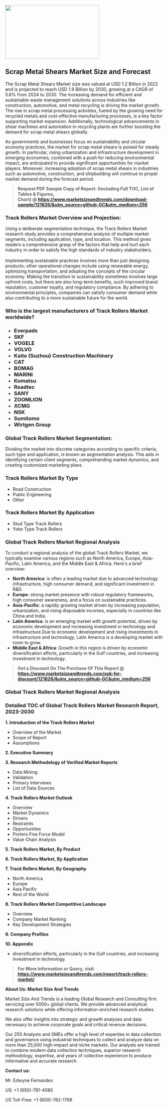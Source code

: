 <p><img class="alignnone size-medium wp-image-20088" src="https://ffe5etoiles.com/wp-content/uploads/2024/12/MST1-300x171.png" alt="" width="300" height="171" /></p><h2>Scrap Metal Shears Market Size and Forecast</h2><p>The Scrap Metal Shears Market size was valued at USD 1.2 Billion in 2022 and is projected to reach USD 1.9 Billion by 2030, growing at a CAGR of 5.6% from 2024 to 2030. The increasing demand for efficient and sustainable waste management solutions across industries like construction, automotive, and metal recycling is driving the market growth. The rise in scrap metal processing activities, fueled by the growing need for recycled metals and cost-effective manufacturing processes, is a key factor supporting market expansion. Additionally, technological advancements in shear machines and automation in recycling plants are further boosting the demand for scrap metal shears globally.</p><p>As governments and businesses focus on sustainability and circular economy practices, the market for scrap metal shears is poised for steady growth. In particular, rising urbanization and infrastructure development in emerging economies, combined with a push for reducing environmental impact, are anticipated to provide significant opportunities for market players. Moreover, increasing adoption of scrap metal shears in industries such as automotive, construction, and shipbuilding will continue to propel market demand during the forecast period.</p></p><blockquote id="" class=""><strong>Request PDF Sample Copy of Report: (Including Full TOC, List of Tables &amp; Figures, Chart)&nbsp;@&nbsp;<strong><a href="https://www.marketsizeandtrends.com/download-sample/121826/&utm_source=github-GC&utm_medium=256" target="_blank">https://www.marketsizeandtrends.com/download-sample/121826/&utm_source=github-GC&utm_medium=256</a></strong></strong></blockquote><h3 id="" class="">Track Rollers Market&nbsp;Overview and Projection:</h3><p id="" class="">Using a deliberate segmentation technique, the Track Rollers Market research study provides a comprehensive analysis of multiple market segments, including application, type, and location. This method gives readers a comprehensive grasp of the factors that help and hurt each industry in order to satisfy the high standards of industry stakeholders. <br /> <br />Implementing sustainable practices involves more than just designing products; other operational changes include using renewable energy, optimizing transportation, and adopting the concepts of the circular economy. Making the transition to sustainability sometimes involves large upfront costs, but there are also long-term benefits, such improved brand reputation, customer loyalty, and regulatory compliance. By adhering to environmental principles, companies can satisfy consumer demand while also contributing to a more sustainable future for the world.</p><h3 id="" class="">Who is the largest manufacturers of&nbsp;Track Rollers Market worldwide?</h3><h3 class=""><p><ul><li>Everpads </li><li> SKF </li><li> VOGELE </li><li> VOLVO </li><li> Kaito (Suzhou) Construction Machinery </li><li> CAT </li><li> BOMAG </li><li> MARINI </li><li> Komatsu </li><li> Roadtec </li><li> SANY </li><li> ZOOMLION </li><li> XCMG </li><li> NSK </li><li> Sumitomo </li><li> Wirtgen Group</li></ul></p></h3><h3 id="" class="">Global&nbsp;Track Rollers Market Segmentation:</h3><p id="" class="">Dividing the market into discrete categories according to specific criteria, such type and application, is known as segmentation analysis. This aids in identifying certain client segments, comprehending market dynamics, and creating customized marketing plans.</p><h3 id="" class="">Track Rollers Market&nbsp;By Type</h3><p><p><ul><li>Road Construction </li><li> Public Engineering </li><li> Other</p></li></ul></p></p><h3 id="" class="">Track Rollers Market&nbsp;By Application</h3><p class=""><p><ul><li>Stud Type Track Rollers </li><li> Yoke Type Track Rollers</li></ul></p></p><h3 id="" class="">Global Track Rollers Market Regional Analysis</h3><p id="" class="">To conduct a regional analysis of the global Track Rollers Market, we typically examine various regions such as North America, Europe, Asia-Pacific, Latin America, and the Middle East &amp; Africa. Here's a brief overview:</p><ul><li><strong>North America</strong>: is often a leading market due to advanced technology infrastructure, high consumer demand, and significant investment in R&amp;D.</li><li><strong>Europe</strong>: strong market presence with robust regulatory frameworks, high consumer awareness, and a focus on sustainable practices.</li><li><strong>Asia-Pacific</strong>: a rapidly growing market driven by increasing population, urbanization, and rising disposable incomes, especially in countries like China and India.</li><li><strong>Latin America</strong>: is an emerging market with growth potential, driven by economic development and increasing investment in technology and infrastructure.Due to economic development and rising investments in infrastructure and technology, Latin America is a developing market with room to grow.</li><li><strong>Middle East &amp; Africa</strong>: Growth in this region is driven by economic diversification efforts, particularly in the Gulf countries, and increasing investment in technology.</li></ul><blockquote id="" class=""><strong>Get a Discount On The Purchase Of This Report @ <strong><a href="https://www.marketsizeandtrends.com/ask-for-discount/121826/&utm_source=github-GC&utm_medium=256" target="_blank">https://www.marketsizeandtrends.com/ask-for-discount/121826/&utm_source=github-GC&utm_medium=256</a></strong></strong></blockquote><h3 id="" class="">Global Track Rollers Market Regional Analysis</h3><h3 id="" class="">Detailed TOC of Global Track Rollers Market Research Report, 2023-2030</h3><p id="" class=""><strong>1. Introduction of the Track Rollers Market</strong></p><ul><li>Overview of the Market</li><li>Scope of Report</li><li>Assumptions</li></ul><p id="" class=""><strong>2. Executive Summary</strong></p><p id="" class=""><strong>3. Research Methodology of Verified Market Reports</strong></p><ul><li>Data Mining</li><li>Validation</li><li>Primary Interviews</li><li>List of Data Sources</li></ul><p id="" class=""><strong>4. Track Rollers Market Outlook</strong></p><ul><li>Overview</li><li>Market Dynamics</li><li>Drivers</li><li>Restraints</li><li>Opportunities</li><li>Porters Five Force Model</li><li>Value Chain Analysis</li></ul><p id="" class=""><strong>5. Track Rollers Market, By Product</strong></p><p id="" class=""><strong>6. Track Rollers Market, By Application</strong></p><p id="" class=""><strong>7. Track Rollers Market, By Geography</strong></p><ul><li>North America</li><li>Europe</li><li>Asia Pacific</li><li>Rest of the World</li></ul><p id="" class=""><strong>8. Track Rollers Market Competitive Landscape</strong></p><ul><li>Overview</li><li>Company Market Ranking</li><li>Key Development Strategies</li></ul><p id="" class=""><strong>9. Company Profiles</strong></p><p id="" class=""><strong>10. Appendix</strong></p><ul><li>diversification efforts, particularly in the Gulf countries, and increasing investment in technology.</li></ul><blockquote id="" class=""><strong>For More Information or Query, visit <strong><strong><a href="https://www.marketsizeandtrends.com/report/track-rollers-market/" target="_blank">https://www.marketsizeandtrends.com/report/track-rollers-market/</a></strong></strong></strong></blockquote><p id="" class=""><strong>About Us: Market Size And Trends</strong></p><p id="" class="">Market Size And Trends is a leading Global Research and Consulting firm servicing over 5000+ global clients. We provide advanced analytical research solutions while offering information-enriched research studies.</p><p id="" class="">We also offer insights into strategic and growth analyses and data necessary to achieve corporate goals and critical revenue decisions.</p><p id="" class="">Our 250 Analysts and SMEs offer a high level of expertise in data collection and governance using industrial techniques to collect and analyze data on more than 25,000 high-impact and niche markets. Our analysts are trained to combine modern data collection techniques, superior research methodology, expertise, and years of collective experience to produce informative and accurate research.</p><p id="" class=""><strong>Contact us:</strong></p><p id="" class="">Mr. Edwyne Fernandes</p><p id="" class="">US: +1 (650)-781-4080</p><p id="" class="">US Toll-Free: +1 (800)-782-1768</p>
